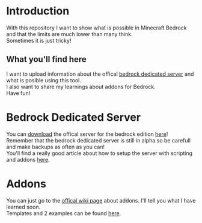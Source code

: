 # Introduction
With this repository I want to show what is possible in Minecraft Bedrock and that the limits are much lower than many think.<br/>
Sometimes it is just tricky!<br/>
## What you'll find here
I want to upload information about the offical <a href="https://minecraft.gamepedia.com/Bedrock_Dedicated_Server">bedrock dedicated server</a> and what is posible using this tool.<br/>
I also want to share my learnings about addons for Bedrock.<br/>
Have fun!
# Bedrock Dedicated Server
You can <a href="https://www.minecraft.net/en-us/download/server/bedrock/">download</a> the offical server for the bedrock edition <a href="https://www.minecraft.net/en-us/download/server/bedrock/">here</a>! Remember that the bedrock dedicated server is still in alpha so be carefull and make backups as often as you can!<br/>
You'll find a really good article about how to setup the server with scripting and addons <a href="https://github.com/perrochon/simple-bedrock-script/blob/master/README.md">here</a>.<br/>

# Addons
You can just go to the <a href="https://minecraft.gamepedia.com/Add-on">offical wiki page</a> about addons. I'll tell you what I have learned soon.<br/>
Templates and 2 examples can be found <a href="https://minecraft.gamepedia.com/Add-on#Templates">here</a>.
